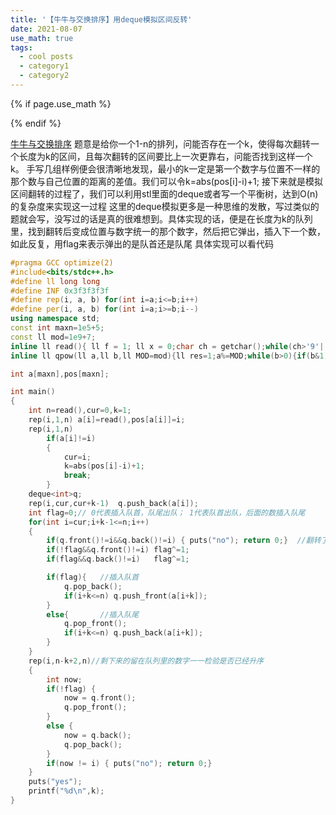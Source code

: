 ```yaml
---
title: '【牛牛与交换排序】用deque模拟区间反转'
date: 2021-08-07
use_math: true
tags:
  - cool posts
  - category1
  - category2
---
```

{% if page.use_math %}  
<script type="text/javascript" id="MathJax-script" async  
  src="https://cdn.jsdelivr.net/npm/mathjax@3/es5/tex-mml-chtml.js">  
</script>  
<script>  
  MathJax = {  
    tex: {  
      inlineMath: [['$', '$'], ['\\(', '\\)']],  
      displayMath: [['$$', '$$'], ['\\[', '\\]']],  
      processEscapes: true  
    }  
  };  
</script>  
{% endif %}

[牛牛与交换排序](https://ac.nowcoder.com/acm/contest/9982/F) 
题意是给你一个1-n的排列，问能否存在一个k，使得每次翻转一个长度为k的区间，且每次翻转的区间要比上一次更靠右，问能否找到这样一个k。
手写几组样例便会很清晰地发现，最小的k一定是第一个数字与位置不一样的那个数与自己位置的距离的差值。我们可以令k=abs(pos[i]-i)+1;
接下来就是模拟区间翻转的过程了，我们可以利用stl里面的deque或者写一个平衡树，达到O(n)的复杂度来实现这一过程
这里的deque模拟更多是一种思维的发散，写过类似的题就会写，没写过的话是真的很难想到。具体实现的话，便是在长度为k的队列里，找到翻转后变成位置与数字统一的那个数字，然后把它弹出，插入下一个数，如此反复，用flag来表示弹出的是队首还是队尾
具体实现可以看代码

```cpp 
#pragma GCC optimize(2)
#include<bits/stdc++.h>
#define ll long long
#define INF 0x3f3f3f3f
#define rep(i, a, b) for(int i=a;i<=b;i++)
#define per(i, a, b) for(int i=a;i>=b;i--)
using namespace std;
const int maxn=1e5+5;
const ll mod=1e9+7;
inline ll read(){ ll f = 1; ll x = 0;char ch = getchar();while(ch>'9'||ch<'0') {if(ch=='-') f=-1; ch = getchar();}while(ch>='0'&&ch<='9') x = (x<<3) + (x<<1) + ch - '0',  ch = getchar();return x*f; }
inline ll qpow(ll a,ll b,ll MOD=mod){ll res=1;a%=MOD;while(b>0){if(b&1)res=res*a%MOD;a=a*a%MOD;b>>=1;}return res;}

int a[maxn],pos[maxn];

int main()
{
    int n=read(),cur=0,k=1;
    rep(i,1,n) a[i]=read(),pos[a[i]]=i;
    rep(i,1,n)
        if(a[i]!=i)
        {
            cur=i;
            k=abs(pos[i]-i)+1;
            break;
        }
    deque<int>q;
    rep(i,cur,cur+k-1)  q.push_back(a[i]);
    int flag=0;// 0代表插入队首，队尾出队； 1代表队首出队，后面的数插入队尾
    for(int i=cur;i+k-1<=n;i++)
    {
        if(q.front()!=i&&q.back()!=i) { puts("no"); return 0;}  //翻转了也无法按顺序升序
        if(!flag&&q.front()!=i) flag^=1;
        if(flag&&q.back()!=i)   flag^=1;

        if(flag){   //插入队首
            q.pop_back();
            if(i+k<=n) q.push_front(a[i+k]);
        }
        else{       //插入队尾
            q.pop_front();
            if(i+k<=n) q.push_back(a[i+k]);
        }
    }
    rep(i,n-k+2,n)//剩下来的留在队列里的数字一一检验是否已经升序
    {
        int now;
        if(!flag) {
            now = q.front();
            q.pop_front();
        }
        else {
            now = q.back();
            q.pop_back();
        }
        if(now != i) { puts("no"); return 0;}
    }
    puts("yes");
    printf("%d\n",k);
}
```
